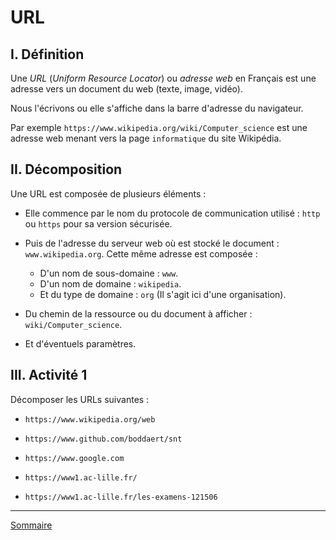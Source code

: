 # URL

## I. Définition

Une *URL* (*Uniform Resource Locator*) ou *adresse web* en Français est une adresse vers un document du web (texte, image, vidéo).

Nous l'écrivons ou elle s'affiche dans la barre d'adresse du navigateur.

Par exemple `https://www.wikipedia.org/wiki/Computer_science` est une adresse web menant vers la page `informatique` du site Wikipédia.

## II. Décomposition

Une URL est composée de plusieurs éléments :

- Elle commence par le nom du protocole de communication utilisé : `http` ou `https` pour sa version sécurisée.

- Puis de l'adresse du serveur web où est stocké le document : `www.wikipedia.org`. Cette même adresse est composée :
    + D'un nom de sous-domaine : `www`.
    + D'un nom de domaine : `wikipedia`.
    + Et du type de domaine : `org` (Il s'agit ici d'une organisation).

- Du chemin de la ressource ou du document à afficher : `wiki/Computer_science`.

- Et d'éventuels paramètres.

## III. Activité 1

Décomposer les URLs suivantes :

- `https://www.wikipedia.org/web`

- `https://www.github.com/boddaert/snt`

- `https://www.google.com`

- `https://www1.ac-lille.fr/`

- `https://www1.ac-lille.fr/les-examens-121506`

________________

[Sommaire](./../README.md)